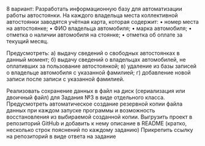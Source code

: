 8 вариант: Разработать информационную базу для автоматизации работы автостоянки. На каждого владельца места коллективной автостоянки заводятся учётная карта, которая содержит:
    • номер места на автостоянке;
    • ФИО владельца автомобиля;
    • марка автомобиля;
    • отметка о наличии автомобиля на стоянке;
    • отметка об оплате за текущий месяц.

Предусмотреть:
а) выдачу сведений о свободных автостоянках в данный момент;
б) выдачу сведений о владельцах автомобилей, не оплативших за пользование автостоянкой;
в) удаление из базы записей о владельце автомобиля с указанной фамилией;
г) добавление новой записи после записи с указанной фамилией.

Реализовать сохранение данных в файл на диск (сериализация или двоичный файл) для Задания №3 в виде отдельного класса. Предусмотреть автоматическое создание резервной копии файла данных при каждом запуске программы и возможность восстановления из выбираемой созданной копии.
Выгрузить проект в репозиторий GitHub и добавить к нему описание в README (кратко, несколько строк пояснений по каждому заданию)
Прикрепить ссылку на репозиторий в виде ответа на задание

